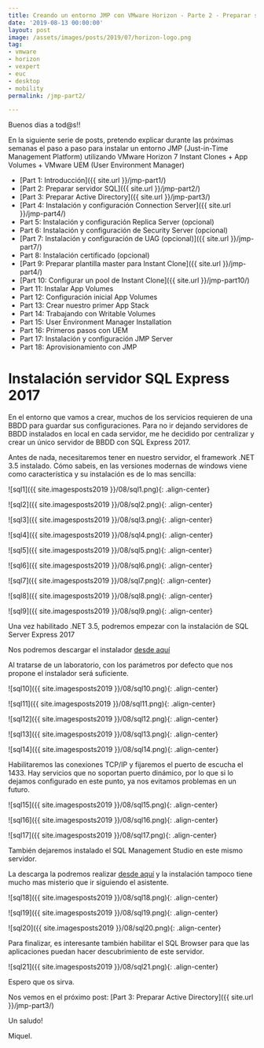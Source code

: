 ```yaml
---
title: Creando un entorno JMP con VMware Horizon - Parte 2 - Preparar servidor SQL
date: '2019-08-13 00:00:00'
layout: post
image: /assets/images/posts/2019/07/horizon-logo.png
tag:
- vmware
- horizon
- vexpert
- euc
- desktop
- mobility
permalink: /jmp-part2/

---
```


Buenos dias a tod@s!!

En la siguiente serie de posts, pretendo explicar durante las próximas semanas el paso a paso para instalar un entorno JMP (Just-in-Time Management Platform) utilizando VMware Horizon 7 Instant Clones + App Volumes + VMware UEM (User Environment Manager) 

- [Part 1: Introducción]({{ site.url }}/jmp-part1/)
- [Part 2: Preparar servidor SQL]({{ site.url }}/jmp-part2/)
- [Part 3: Preparar Active Directory]({{ site.url }}/jmp-part3/)
- [Part 4: Instalación y configuración Connection Server]({{ site.url }}/jmp-part4/)
- Part 5: Instalación y configuración Replica Server (opcional)
- Part 6: Instalación y configuración de Security Server (opcional)
- [Part 7: Instalación y configuración de UAG (opcional)]({{ site.url }}/jmp-part7/)
- Part 8: Instalación certificado (opcional)
- [Part 9: Preparar plantilla master para Instant Clone]({{ site.url }}/jmp-part4/)
- [Part 10: Configurar un pool de Instant Clone]({{ site.url }}/jmp-part10/)
- Part 11: Instalar App Volumes
- Part 12: Configuración inicial App Volumes
- Part 13: Crear nuestro primer App Stack
- Part 14: Trabajando con Writable Volumes
- Part 15: User Environment Manager Installation
- Part 16: Primeros pasos con UEM
- Part 17: Instalación y configuración JMP Server
- Part 18: Aprovisionamiento con JMP

# Instalación servidor SQL Express 2017

En el entorno que vamos a crear, muchos de los servicios requieren de una BBDD para guardar sus configuraciones. Para no ir dejando servidores de BBDD instalados en local en cada servidor, me he decidido por centralizar y crear un único servidor de BBDD con SQL Express 2017.

Antes de nada, necesitaremos tener en nuestro servidor, el framework .NET 3.5 instalado. Cómo sabeis, en las versiones modernas de windows viene como característica y su instalación es de lo mas sencilla:

![sql1]({{ site.imagesposts2019 }}/08/sql1.png){: .align-center}

![sql2]({{ site.imagesposts2019 }}/08/sql2.png){: .align-center}

![sql3]({{ site.imagesposts2019 }}/08/sql3.png){: .align-center}

![sql4]({{ site.imagesposts2019 }}/08/sql4.png){: .align-center}

![sql5]({{ site.imagesposts2019 }}/08/sql5.png){: .align-center}

![sql6]({{ site.imagesposts2019 }}/08/sql6.png){: .align-center}

![sql7]({{ site.imagesposts2019 }}/08/sql7.png){: .align-center}

![sql8]({{ site.imagesposts2019 }}/08/sql8.png){: .align-center}

![sql9]({{ site.imagesposts2019 }}/08/sql9.png){: .align-center}

Una vez habilitado .NET 3.5, podremos empezar con la instalación de SQL Server Express 2017

Nos podremos descargar el instalador [desde aquí](https://www.microsoft.com/es-es/sql-server/sql-server-editions-express)

Al tratarse de un laboratorio, con los parámetros por defecto que nos propone el instalador será suficiente.

![sql10]({{ site.imagesposts2019 }}/08/sql10.png){: .align-center}

![sql11]({{ site.imagesposts2019 }}/08/sql11.png){: .align-center}

![sql12]({{ site.imagesposts2019 }}/08/sql12.png){: .align-center}

![sql13]({{ site.imagesposts2019 }}/08/sql13.png){: .align-center}

![sql14]({{ site.imagesposts2019 }}/08/sql14.png){: .align-center}

Habilitaremos las conexiones TCP/IP y fijaremos el puerto de escucha el 1433. Hay servicios que no soportan puerto dinámico, por lo que si lo dejamos configurado en este punto, ya nos evitamos problemas en un futuro.

![sql15]({{ site.imagesposts2019 }}/08/sql15.png){: .align-center}

![sql16]({{ site.imagesposts2019 }}/08/sql16.png){: .align-center}

![sql17]({{ site.imagesposts2019 }}/08/sql17.png){: .align-center}

También dejaremos instalado el SQL Management Studio en este mismo servidor.

La descarga la podremos realizar [desde aquí](https://docs.microsoft.com/es-es/sql/ssms/download-sql-server-management-studio-ssms?view=sql-server-2017) y la instalación tampoco tiene mucho mas misterio que ir siguiendo el asistente.

![sql18]({{ site.imagesposts2019 }}/08/sql18.png){: .align-center}

![sql19]({{ site.imagesposts2019 }}/08/sql19.png){: .align-center}

![sql20]({{ site.imagesposts2019 }}/08/sql20.png){: .align-center}

Para finalizar, es interesante también habilitar el SQL Browser para que las aplicaciones puedan hacer descubrimiento de este servidor.

![sql21]({{ site.imagesposts2019 }}/08/sql21.png){: .align-center}


Espero que os sirva.

Nos vemos en el próximo post: [Part 3: Preparar Active Directory]({{ site.url }}/jmp-part3/)

Un saludo!

Miquel.


